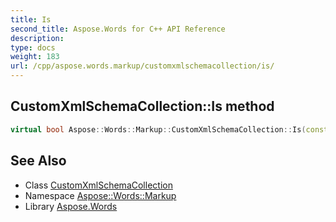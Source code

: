 ```yaml
---
title: Is
second_title: Aspose.Words for C++ API Reference
description: 
type: docs
weight: 183
url: /cpp/aspose.words.markup/customxmlschemacollection/is/
---
```

## CustomXmlSchemaCollection::Is method




```cpp
virtual bool Aspose::Words::Markup::CustomXmlSchemaCollection::Is(const System::TypeInfo &target) const override
```

## See Also

* Class [CustomXmlSchemaCollection](../)
* Namespace [Aspose::Words::Markup](../../)
* Library [Aspose.Words](../../../)
